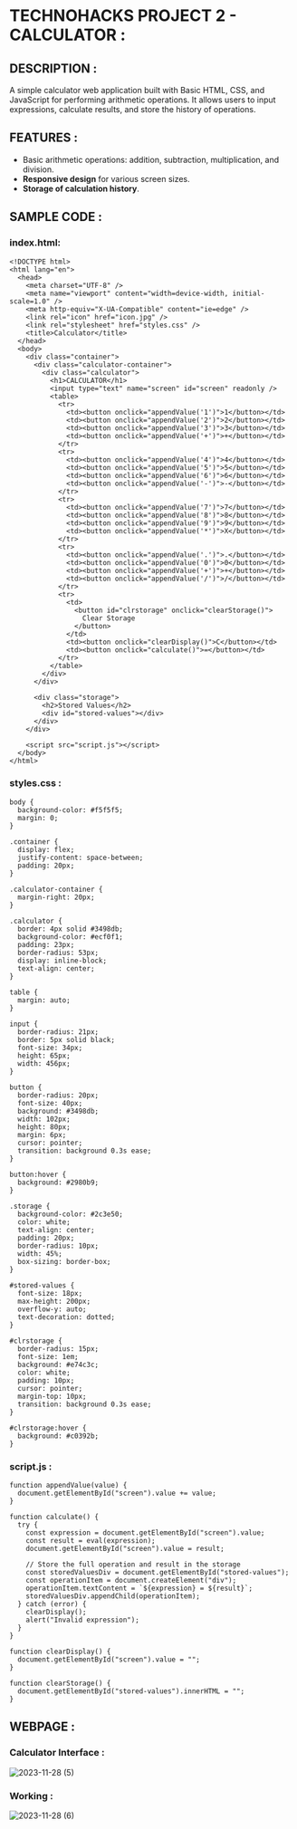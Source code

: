 # TECHNOHACKS PROJECT 2 - CALCULATOR :

## DESCRIPTION :
A simple calculator web application built with Basic  HTML, CSS, and JavaScript for performing arithmetic operations. It allows users to input expressions, calculate results, and store the history of operations.

## FEATURES :
* Basic arithmetic operations: addition, subtraction, multiplication, and division.
* **Responsive design** for various screen sizes.
* **Storage of calculation history**.
## SAMPLE CODE :
### index.html:
```
<!DOCTYPE html>
<html lang="en">
  <head>
    <meta charset="UTF-8" />
    <meta name="viewport" content="width=device-width, initial-scale=1.0" />
    <meta http-equiv="X-UA-Compatible" content="ie=edge" />
    <link rel="icon" href="icon.jpg" />
    <link rel="stylesheet" href="styles.css" />
    <title>Calculator</title>
  </head>
  <body>
    <div class="container">
      <div class="calculator-container">
        <div class="calculator">
          <h1>CALCULATOR</h1>
          <input type="text" name="screen" id="screen" readonly />
          <table>
            <tr>
              <td><button onclick="appendValue('1')">1</button></td>
              <td><button onclick="appendValue('2')">2</button></td>
              <td><button onclick="appendValue('3')">3</button></td>
              <td><button onclick="appendValue('+')">+</button></td>
            </tr>
            <tr>
              <td><button onclick="appendValue('4')">4</button></td>
              <td><button onclick="appendValue('5')">5</button></td>
              <td><button onclick="appendValue('6')">6</button></td>
              <td><button onclick="appendValue('-')">-</button></td>
            </tr>
            <tr>
              <td><button onclick="appendValue('7')">7</button></td>
              <td><button onclick="appendValue('8')">8</button></td>
              <td><button onclick="appendValue('9')">9</button></td>
              <td><button onclick="appendValue('*')">X</button></td>
            </tr>
            <tr>
              <td><button onclick="appendValue('.')">.</button></td>
              <td><button onclick="appendValue('0')">0</button></td>
              <td><button onclick="appendValue('+')">+</button></td>
              <td><button onclick="appendValue('/')">/</button></td>
            </tr>
            <tr>
              <td>
                <button id="clrstorage" onclick="clearStorage()">
                  Clear Storage
                </button>
              </td>
              <td><button onclick="clearDisplay()">C</button></td>
              <td><button onclick="calculate()">=</button></td>
            </tr>
          </table>
        </div>
      </div>

      <div class="storage">
        <h2>Stored Values</h2>
        <div id="stored-values"></div>
      </div>
    </div>

    <script src="script.js"></script>
  </body>
</html>
```
### styles.css :

```
body {
  background-color: #f5f5f5;
  margin: 0;
}

.container {
  display: flex;
  justify-content: space-between;
  padding: 20px;
}

.calculator-container {
  margin-right: 20px;
}

.calculator {
  border: 4px solid #3498db;
  background-color: #ecf0f1;
  padding: 23px;
  border-radius: 53px;
  display: inline-block;
  text-align: center;
}

table {
  margin: auto;
}

input {
  border-radius: 21px;
  border: 5px solid black;
  font-size: 34px;
  height: 65px;
  width: 456px;
}

button {
  border-radius: 20px;
  font-size: 40px;
  background: #3498db;
  width: 102px;
  height: 80px;
  margin: 6px;
  cursor: pointer;
  transition: background 0.3s ease;
}

button:hover {
  background: #2980b9;
}

.storage {
  background-color: #2c3e50;
  color: white;
  text-align: center;
  padding: 20px;
  border-radius: 10px;
  width: 45%;
  box-sizing: border-box;
}

#stored-values {
  font-size: 18px;
  max-height: 200px;
  overflow-y: auto;
  text-decoration: dotted;
}

#clrstorage {
  border-radius: 15px;
  font-size: 1em;
  background: #e74c3c;
  color: white;
  padding: 10px;
  cursor: pointer;
  margin-top: 10px;
  transition: background 0.3s ease;
}

#clrstorage:hover {
  background: #c0392b;
}
```

### script.js :
```
function appendValue(value) {
  document.getElementById("screen").value += value;
}

function calculate() {
  try {
    const expression = document.getElementById("screen").value;
    const result = eval(expression);
    document.getElementById("screen").value = result;

    // Store the full operation and result in the storage
    const storedValuesDiv = document.getElementById("stored-values");
    const operationItem = document.createElement("div");
    operationItem.textContent = `${expression} = ${result}`;
    storedValuesDiv.appendChild(operationItem);
  } catch (error) {
    clearDisplay();
    alert("Invalid expression");
  }
}

function clearDisplay() {
  document.getElementById("screen").value = "";
}

function clearStorage() {
  document.getElementById("stored-values").innerHTML = "";
}
```
## WEBPAGE :
### Calculator Interface :
![2023-11-28 (5)](https://github.com/Mena-Rossini/calculator/assets/102855266/d73aeb14-8a92-4a65-a5c7-ec859ad6521a)
### Working :
![2023-11-28 (6)](https://github.com/Mena-Rossini/calculator/assets/102855266/b6420ea1-8d8d-41e5-93dd-f8c2f9172a35)

